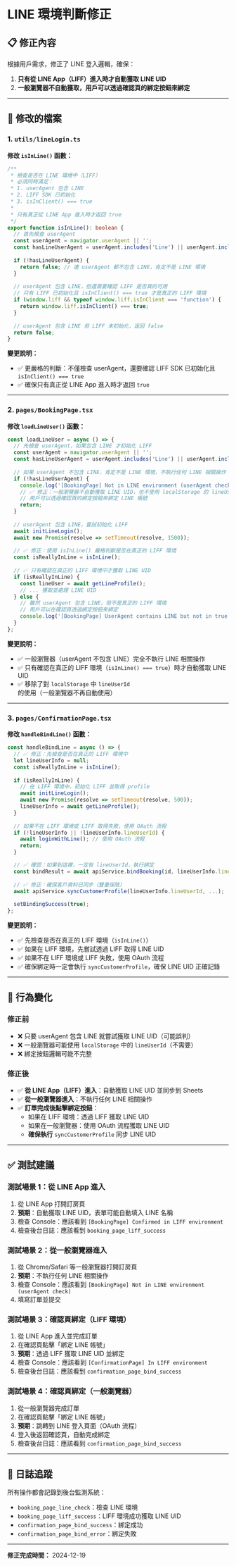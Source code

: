 # LINE 環境判斷修正

## 📋 修正內容

根據用戶需求，修正了 LINE 登入邏輯，確保：

1. **只有從 LINE App（LIFF）進入時才自動獲取 LINE UID**
2. **一般瀏覽器不自動獲取，用戶可以透過確認頁的綁定按鈕來綁定**

---

## 🔧 修改的檔案

### 1. `utils/lineLogin.ts`

**修改 `isInLine()` 函數：**

```typescript
/**
 * 檢查是否在 LINE 環境中（LIFF）
 * 必須同時滿足：
 * 1. userAgent 包含 LINE
 * 2. LIFF SDK 已初始化
 * 3. isInClient() === true
 * 
 * 只有真正從 LINE App 進入時才返回 true
 */
export function isInLine(): boolean {
  // 首先檢查 userAgent
  const userAgent = navigator.userAgent || '';
  const hasLineUserAgent = userAgent.includes('Line') || userAgent.includes('LINE');
  
  if (!hasLineUserAgent) {
    return false; // 連 userAgent 都不包含 LINE，肯定不是 LINE 環境
  }
  
  // userAgent 包含 LINE，但還需要確認 LIFF 是否真的可用
  // 只有 LIFF 已初始化且 isInClient() === true 才是真正的 LIFF 環境
  if (window.liff && typeof window.liff.isInClient === 'function') {
    return window.liff.isInClient() === true;
  }
  
  // userAgent 包含 LINE 但 LIFF 未初始化，返回 false
  return false;
}
```

**變更說明：**
- ✅ 更嚴格的判斷：不僅檢查 userAgent，還要確認 LIFF SDK 已初始化且 `isInClient() === true`
- ✅ 確保只有真正從 LINE App 進入時才返回 `true`

---

### 2. `pages/BookingPage.tsx`

**修改 `loadLineUser()` 函數：**

```typescript
const loadLineUser = async () => {
  // 先檢查 userAgent，如果包含 LINE 才初始化 LIFF
  const userAgent = navigator.userAgent || '';
  const hasLineUserAgent = userAgent.includes('Line') || userAgent.includes('LINE');
  
  // 如果 userAgent 不包含 LINE，肯定不是 LINE 環境，不執行任何 LINE 相關操作
  if (!hasLineUserAgent) {
    console.log('[BookingPage] Not in LINE environment (userAgent check)');
    // ✅ 修正：一般瀏覽器不自動獲取 LINE UID，也不使用 localStorage 的 lineUserId
    // 用戶可以透過確認頁的綁定按鈕來綁定 LINE 帳號
    return;
  }
  
  // userAgent 包含 LINE，嘗試初始化 LIFF
  await initLineLogin();
  await new Promise(resolve => setTimeout(resolve, 1500));
  
  // ✅ 修正：使用 isInLine() 嚴格判斷是否在真正的 LIFF 環境
  const isReallyInLine = isInLine();
  
  // ✅ 只有確認在真正的 LIFF 環境中才獲取 LINE UID
  if (isReallyInLine) {
    const lineUser = await getLineProfile();
    // ... 獲取並處理 LINE UID
  } else {
    // 雖然 userAgent 包含 LINE，但不是真正的 LIFF 環境
    // 用戶可以在確認頁透過綁定按鈕來綁定
    console.log('[BookingPage] UserAgent contains LINE but not in true LIFF environment');
  }
};
```

**變更說明：**
- ✅ 一般瀏覽器（userAgent 不包含 LINE）完全不執行 LINE 相關操作
- ✅ 只有確認在真正的 LIFF 環境（`isInLine() === true`）時才自動獲取 LINE UID
- ✅ 移除了對 `localStorage` 中 `lineUserId` 的使用（一般瀏覽器不再自動使用）

---

### 3. `pages/ConfirmationPage.tsx`

**修改 `handleBindLine()` 函數：**

```typescript
const handleBindLine = async () => {
  // ✅ 修正：先檢查是否在真正的 LIFF 環境中
  let lineUserInfo = null;
  const isReallyInLine = isInLine();
  
  if (isReallyInLine) {
    // 在 LIFF 環境中，初始化 LIFF 並取得 profile
    await initLineLogin();
    await new Promise(resolve => setTimeout(resolve, 500));
    lineUserInfo = await getLineProfile();
  }
  
  // 如果不在 LIFF 環境或 LIFF 取得失敗，使用 OAuth 流程
  if (!lineUserInfo || !lineUserInfo.lineUserId) {
    await loginWithLine(); // 使用 OAuth 流程
    return;
  }

  // ✅ 確認：如果到這裡，一定有 lineUserId，執行綁定
  const bindResult = await apiService.bindBooking(id, lineUserInfo.lineUserId, ...);
  
  // ✅ 修正：確保客戶資料已同步（雙重保險）
  await apiService.syncCustomerProfile(lineUserInfo.lineUserId, ...);
  
  setBindingSuccess(true);
};
```

**變更說明：**
- ✅ 先檢查是否在真正的 LIFF 環境（`isInLine()`）
- ✅ 如果在 LIFF 環境，先嘗試透過 LIFF 取得 LINE UID
- ✅ 如果不在 LIFF 環境或 LIFF 失敗，使用 OAuth 流程
- ✅ 確保綁定時一定會執行 `syncCustomerProfile`，確保 LINE UID 正確記錄

---

## 🎯 行為變化

### 修正前

- ❌ 只要 userAgent 包含 LINE 就嘗試獲取 LINE UID（可能誤判）
- ❌ 一般瀏覽器可能使用 `localStorage` 中的 `lineUserId`（不需要）
- ❌ 綁定按鈕邏輯可能不完整

### 修正後

- ✅ **從 LINE App（LIFF）進入**：自動獲取 LINE UID 並同步到 Sheets
- ✅ **從一般瀏覽器進入**：不執行任何 LINE 相關操作
- ✅ **訂單完成後點擊綁定按鈕**：
  - 如果在 LIFF 環境：透過 LIFF 獲取 LINE UID
  - 如果在一般瀏覽器：使用 OAuth 流程獲取 LINE UID
  - **確保執行** `syncCustomerProfile` 同步 LINE UID

---

## ✅ 測試建議

### 測試場景 1：從 LINE App 進入

1. 從 LINE App 打開訂房頁
2. **預期**：自動獲取 LINE UID，表單可能自動填入 LINE 名稱
3. 檢查 Console：應該看到 `[BookingPage] Confirmed in LIFF environment`
4. 檢查後台日誌：應該看到 `booking_page_liff_success`

### 測試場景 2：從一般瀏覽器進入

1. 從 Chrome/Safari 等一般瀏覽器打開訂房頁
2. **預期**：不執行任何 LINE 相關操作
3. 檢查 Console：應該看到 `[BookingPage] Not in LINE environment (userAgent check)`
4. 填寫訂單並提交

### 測試場景 3：確認頁綁定（LIFF 環境）

1. 從 LINE App 進入並完成訂單
2. 在確認頁點擊「綁定 LINE 帳號」
3. **預期**：透過 LIFF 獲取 LINE UID 並綁定
4. 檢查 Console：應該看到 `[ConfirmationPage] In LIFF environment`
5. 檢查後台日誌：應該看到 `confirmation_page_bind_success`

### 測試場景 4：確認頁綁定（一般瀏覽器）

1. 從一般瀏覽器完成訂單
2. 在確認頁點擊「綁定 LINE 帳號」
3. **預期**：跳轉到 LINE 登入頁面（OAuth 流程）
4. 登入後返回確認頁，自動完成綁定
5. 檢查後台日誌：應該看到 `confirmation_page_bind_success`

---

## 📝 日誌追蹤

所有操作都會記錄到後台監測系統：

- `booking_page_line_check`：檢查 LINE 環境
- `booking_page_liff_success`：LIFF 環境成功獲取 LINE UID
- `confirmation_page_bind_success`：綁定成功
- `confirmation_page_bind_error`：綁定失敗

---

**修正完成時間：** 2024-12-19

